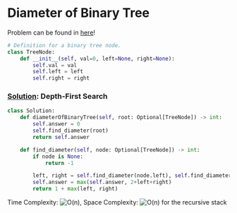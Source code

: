 # Diameter of Binary Tree

Problem can be found in [here](https://leetcode.com/problems/diameter-of-binary-tree)!

```python
# Definition for a binary tree node.
class TreeNode:
    def __init__(self, val=0, left=None, right=None):
        self.val = val
        self.left = left
        self.right = right
```

### [Solution](/Binary%20Tree/543-DiameterofBinaryTree/solution.py): Depth-First Search

```python
class Solution:
    def diameterOfBinaryTree(self, root: Optional[TreeNode]) -> int:
        self.answer = 0
        self.find_diameter(root)
        return self.answer

    def find_diameter(self, node: Optional[TreeNode]) -> int:
        if node is None:
            return -1

        left, right = self.find_diameter(node.left), self.find_diameter(node.right)
        self.answer = max(self.answer, 2+left+right)
        return 1 + max(left, right)
```

Time Complexity: ![O(n)](<https://latex.codecogs.com/svg.image?\inline&space;O(n)>), Space Complexity: ![O(n)](<https://latex.codecogs.com/svg.image?\inline&space;O(n)>) for the recursive stack
